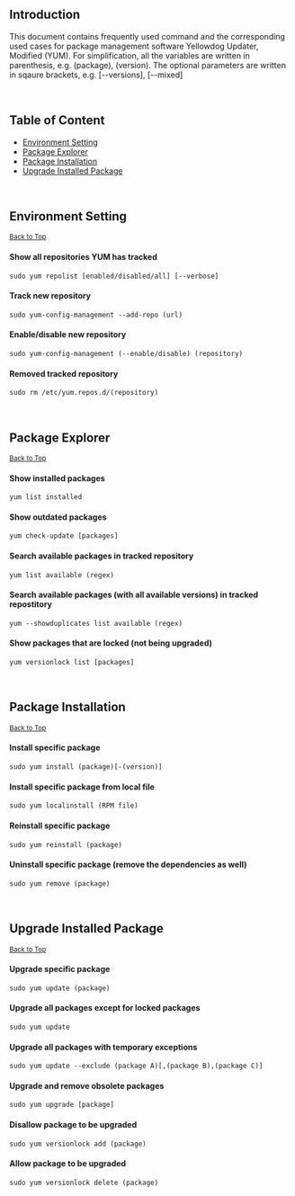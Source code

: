 ## Introduction
This document contains frequently used command and the corresponding used cases for package management software Yellowdog Updater, Modified (YUM). For simplification, all the variables are written in parenthesis, e.g. (package), (version). The optional parameters are written in sqaure brackets, e.g. [--versions], [--mixed]

&nbsp;
## Table of Content
* [Environment Setting](#environment-setting)
* [Package Explorer](#package-explorer)
* [Package Installation](#package-installation)
* [Upgrade Installed Package](#upgrade-installed-package)

&nbsp;
## Environment Setting
<sub>[Back to Top](#introduction)</sub>
#### Show all repositories YUM has tracked
```
sudo yum repolist [enabled/disabled/all] [--verbose]
```
#### Track new repository
```
sudo yum-config-management --add-repo (url)
```
#### Enable/disable new repository
```
sudo yum-config-management (--enable/disable) (repository)
```
#### Removed tracked repository
```
sudo rm /etc/yum.repos.d/(repository)
```

&nbsp;
## Package Explorer
<sub>[Back to Top](#introduction)</sub>
#### Show installed packages
```
yum list installed
```
#### Show outdated packages
```
yum check-update [packages]
```
#### Search available packages in tracked repository
```
yum list available (regex)
```
#### Search available packages (with all available versions) in tracked repostitory
```
yum --showduplicates list available (regex)
```
#### Show packages that are locked (not being upgraded)
```
yum versionlock list [packages]
```

&nbsp;
## Package Installation
<sub>[Back to Top](#introduction)</sub>
#### Install specific package
```
sudo yum install (package)[-(version)]
```
#### Install specific package from local file
```
sudo yum localinstall (RPM file)
```
#### Reinstall specific package
```
sudo yum reinstall (package)
```
#### Uninstall specific package (remove the dependencies as well)
```
sudo yum remove (package)
```

&nbsp;
## Upgrade Installed Package
<sub>[Back to Top](#introduction)</sub>
#### Upgrade specific package
```
sudo yum update (package)
```
#### Upgrade all packages except for locked packages
```
sudo yum update
```
#### Upgrade all packages with temporary exceptions
```
sudo yum update --exclude (package A)[,(package B),(package C)]
```
#### Upgrade and remove obsolete packages
```
sudo yum upgrade [package]
```
#### Disallow package to be upgraded
```
sudo yum versionlock add (package)
```
#### Allow package to be upgraded
```
sudo yum versionlock delete (package)
```
